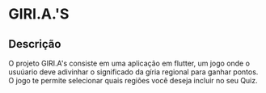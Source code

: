 # GIRI.A.'S
 
## Descrição
O projeto GIRI.A's consiste em uma aplicação em flutter, um jogo onde o usuúario deve adivinhar o significado da gíria regional para ganhar pontos. O jogo te permite selecionar quais regiões você deseja incluir no seu Quiz.
